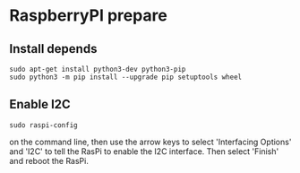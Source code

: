 # RaspberryPI prepare
## Install depends
    sudo apt-get install python3-dev python3-pip
    sudo python3 -m pip install --upgrade pip setuptools wheel

## Enable I2C

    sudo raspi-config

on the command line, then use the arrow keys to select 'Interfacing Options' and 'I2C' to tell the RasPi to enable the I2C interface. Then select 'Finish' and reboot the RasPi.

